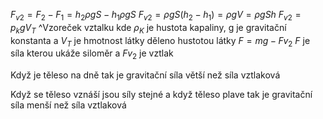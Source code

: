 $F_{v2}=F_2 - F_1 = h_2\rho gS-h_1\rho gS$
$F_{v2}=\rho gS(h_2-h_1) = \rho gV = \rho gSh$
$F_{v2}=p_kgV_T$
^Vzoreček vztalku kde $\rho _K$ je hustota kapaliny, g je gravitační konstanta a $V_T$ je hmotnost látky děleno hustotou látky
$F = mg-F{v_2}$
$F$ je síla kterou ukáže siloměr a $F{v_2}$ je vztlak 

Když je těleso na dně tak je gravitační síla větší než síla vztlaková

Když se těleso vznáší jsou síly stejné a když těleso plave tak je gravitační síla menší než síla vztlaková

